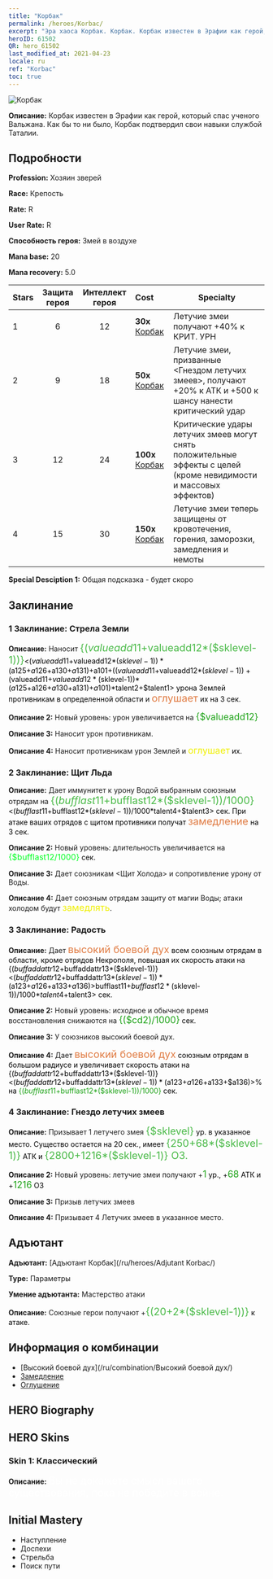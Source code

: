 ```yaml
---
title: "Корбак"
permalink: /heroes/Korbac/
excerpt: "Эра хаоса Корбак. Корбак. Корбак известен в Эрафии как герой, который спас ученого Вальжана. Как бы то ни было, Корбак подтвердил свои навыки службой Таталии."
heroID: 61502
QR: hero_61502
last_modified_at: 2021-04-23
locale: ru
ref: "Korbac"
toc: true
---
```

  ![Корбак](/images/h/h_Korbac.jpg)

 **Описание:** Корбак известен в Эрафии как герой, который спас ученого Вальжана. Как бы то ни было, Корбак подтвердил свои навыки службой Таталии.
## Подробности
 **Profession:** Хозяин зверей

 **Race:** Крепость

 **Rate:** R

 **User Rate:** R

 **Способность героя:** Змей в воздухе

 **Mana base:** 20

 **Mana recovery:** 5.0


  | Stars | Защита героя | Интеллект героя | Cost |     Specialty     |
  |---------|:---------------:|:---------------:|:--|--------------------|
  |    1    | 6 | 12 | **30x** [Корбак](/ItemsRU/her_394/) | Летучие змеи получают +40% к КРИТ. УРН |
  |    2    | 9 | 18 | **50x** [Корбак](/ItemsRU/her_394/) | Летучие змеи, призванные <Гнездом летучих змеев>, получают +20% к АТК и +500 к шансу нанести критический удар |
  |    3    | 12 | 24 | **100x** [Корбак](/ItemsRU/her_394/) | Критические удары летучих змеев могут снять положительные эффекты с целей (кроме невидимости и массовых эффектов) |
  |    4    | 15 | 30 | **150x** [Корбак](/ItemsRU/her_394/) | Летучие змеи теперь защищены от кровотечения, горения, заморозки, замедления и немоты |

 **Special Desciption 1:** Общая подсказка - будет скоро

## Заклинание
### 1 Заклинание: Стрела Земли
 **Описание:** Наносит <span style="color: #48b946;font-size:20px">{($valueadd11+$valueadd12*($sklevel-1))}</span><span style="color: black"><($valueadd11+$valueadd12*($sklevel-1))*($a125+$a126+$a130+$a131)+$a101+(($valueadd11+$valueadd12*($sklevel-1))+($valueadd11+$valueadd12*($sklevel-1))*($a125+$a126+$a130+$a131)+$a101)*$talent2+$talent1> урона Землей противникам в определенной области и <span style="color: #e07c44;font-size:20px">оглушает</span><span style="color: black"> их на 3 сек.

 **Описание 2:** Новый уровень: урон увеличивается на <span style="color: #1ca216;font-size:18px">{$valueadd12}</span><span style="color: black">

 **Описание 3:** Наносит урон противникам.

 **Описание 4:** Наносит противникам урон Землей и <span style="color: #f0f000;font-size:18px">оглушает</span><span style="color: black"> их.

### 2 Заклинание: Щит Льда
 **Описание:** Дает иммунитет к урону Водой выбранным союзным отрядам на <span style="color: #48b946;font-size:20px">{($bufflast11+$bufflast12*($sklevel-1))/1000}</span><span style="color: black"><($bufflast11+$bufflast12*($sklevel-1))/1000*$talent4+$talent3> сек. При атаке ваших отрядов с щитом противники получат <span style="color: #e07c44;font-size:20px">замедление</span><span style="color: black"> на 3 сек.

 **Описание 2:** Новый уровень: длительность увеличивается на <span style="color: #00ff22;font-size:16px">{$bufflast12/1000}</span><span style="color: black"> сек.

 **Описание 3:** Дает союзникам <Щит Холода> и сопротивление урону от Воды.

 **Описание 4:** Дает союзным отрядам защиту от магии Воды; атаки холодом будут <span style="color: #f0f000;font-size:18px">замедлять</span><span style="color: black">.

### 3 Заклинание: Радость
 **Описание:** Дает <span style="color: #e07c44;font-size:20px">высокий боевой дух</span><span style="color: black"> всем союзным отрядам в области, кроме отрядов Некрополя, повышая их скорость атаки на {($buffaddattr12+$buffaddattr13*($sklevel-1))}<($buffaddattr12+$buffaddattr13*($sklevel-1))*($a123+$a126+$a133+$a136)>%. Эффект длится <span style="color: #48b946;font-size:20px">{($bufflast11+$bufflast12*($sklevel-1))/1000}</span><span style="color: black"><($bufflast11+$bufflast12*($sklevel-1))/1000*$talent4+$talent3> сек.

 **Описание 2:** Новый уровень: исходное и обычное время восстановления снижаются на <span style="color: #1ca216;font-size:18px">{($cd2)/1000}</span><span style="color: black"> сек.

 **Описание 3:** У союзников высокий боевой дух.

 **Описание 4:** Дает <span style="color: #e07c44;font-size:20px">высокий боевой дух</span><span style="color: black"> союзным отрядам в большом радиусе и увеличивает скорость атаки на {($buffaddattr12+$buffaddattr13*($sklevel-1))}<($buffaddattr12+$buffaddattr13*($sklevel-1))*($a123+$a126+$a133+$a136)>% на <span style="color: #1ca216">{($bufflast11+$bufflast12*($sklevel-1))/1000}</span><span style="color: black"> сек.

### 4 Заклинание: Гнездо летучих змеев
 **Описание:** Призывает 1 летучего змея <span style="color: #48b946;font-size:20px">{$sklevel}</span><span style="color: black"> ур. в указанное место. Существо остается на 20 сек., имеет <span style="color: #48b946;font-size:20px">{250+68*($sklevel-1)}</span><span style="color: black"> АТК и <span style="color: #48b946;font-size:20px">{2800+1216*($sklevel-1)} ОЗ.</span><span style="color: black">

 **Описание 2:** Новый уровень: летучие змеи получают +<span style="color: #1ca216;font-size:18px">1</span><span style="color: black"> ур., +<span style="color: #1ca216;font-size:18px">68</span><span style="color: black"> АТК и +<span style="color: #1ca216;font-size:18px">1216</span><span style="color: black"> ОЗ

 **Описание 3:** Призыв летучих змеев

 **Описание 4:** Призывает 4 Летучих змеев в указанное место.


## Адъютант

 **Адъютант:**  [Адъютант Корбак](/ru/heroes/Adjutant Korbac/) 

 **Type:**  Параметры 

 **Умение адъютанта:**  Мастерство атаки 

 **Описание:** Союзные герои получают +<span style="color: #48b946;font-size:20px">{(20+2*($sklevel-1))}</span><span style="color: black"> к атаке.

## Информация о комбинации

* [Высокий боевой дух](/ru/combination/Высокий боевой дух/) 
* [Замедление](/ru/combination/Замедление/) 
* [Оглушение](/ru/combination/Оглушение/) 

## HERO Biography

## HERO Skins
### Skin 1: **Классический**

 **Описание:** <span style="color: #ffffff;font-size:20px">Вы не докажете смысл вашего существования, пока не победите в войне.</span>



## Initial Mastery
   - Наступление
   - Доспехи
   - Стрельба
   - Поиск пути

